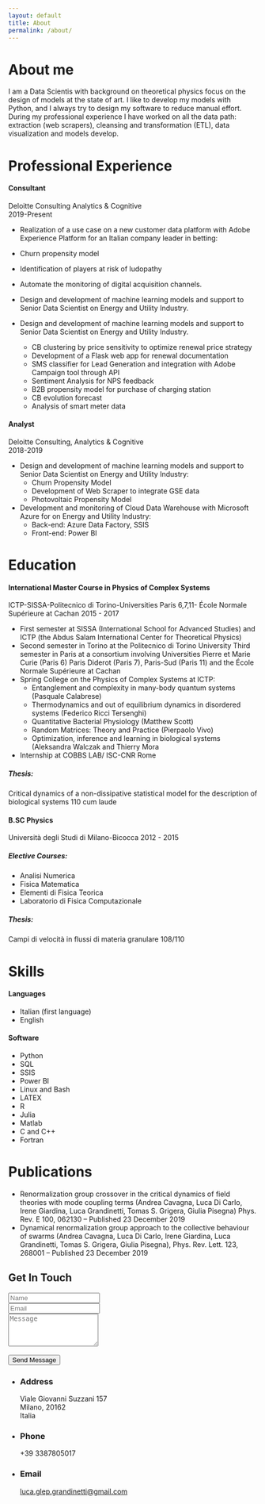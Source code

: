 ```yaml
---
layout: default
title: About
permalink: /about/
---
```


# About me

I am a Data Scientis with  background on theoretical physics focus on the design of models at the state of art. I like to develop my models with Python, and I always try to design my software to reduce manual effort. During my professional experience I have worked on all the data path: extraction (web scrapers), cleansing and transformation (ETL), data visualization and models develop.


# Professional Experience

#### Consultant
Deloitte Consulting  Analytics & Cognitive <br>
 2019-Present
 * Realization of a use case on a new customer data platform with Adobe Experience Platform for an Italian company leader in betting:
  * Churn propensity model
  * Identification of players at risk of ludopathy
  * Automate the monitoring of digital acquisition channels.

* Design and development of  machine learning models and support to Senior Data Scientist on Energy and Utility Industry.


* Design and development of  machine learning models and support to Senior Data Scientist on Energy and Utility Industry.
  * CB clustering by price sensitivity to optimize renewal price strategy
  * Development of a Flask web app for renewal documentation  
  * SMS classifier for Lead Generation and integration with Adobe Campaign tool through API
  * Sentiment Analysis for NPS feedback  
  * B2B propensity model for purchase of charging station
  * CB evolution forecast
  * Analysis of smart meter data

#### Analyst
Deloitte Consulting,  Analytics & Cognitive <br>
  2018-2019

* Design and development of  machine learning models and support to Senior Data Scientist on  Energy and Utility Industry:
  * Churn Propensity Model
  * Development of Web Scraper to integrate GSE data
  * Photovoltaic Propensity Model
* Development and monitoring of Cloud Data Warehouse with Microsoft Azure  for on  Energy and Utility Industry:
  * Back-end: Azure Data Factory, SSIS
  * Front-end: Power BI


# Education

#### International Master Course in Physics of Complex Systems
ICTP-SISSA-Politecnico di Torino-Universities Paris 6,7,11- École Normale Supérieure at Cachan
2015 - 2017

* First semester at SISSA (International School for Advanced Studies) and ICTP (the Abdus Salam International Center for Theoretical Physics)
* Second semester  in Torino at the Politecnico di Torino University
Third semester in Paris at a consortium involving Universities Pierre et Marie Curie (Paris 6) Paris Diderot (Paris 7), Paris-Sud (Paris 11) and the École Normale Supérieure at Cachan
* Spring College on the Physics of Complex Systems at ICTP:
  * Entanglement and complexity in many-body quantum systems (Pasquale Calabrese)
  * Thermodynamics and out of equilibrium dynamics in disordered systems (Federico Ricci Tersenghi)
  * Quantitative Bacterial Physiology (Matthew Scott)
  * Random Matrices: Theory and Practice (Pierpaolo Vivo)
  * Optimization, inference and learning in biological systems (Aleksandra Walczak and Thierry Mora
* Internship at COBBS LAB/ ISC-CNR Rome

##### Thesis:
Critical dynamics of a non-dissipative statistical model for the description of biological systems 110 cum laude

#### B.SC Physics
Università degli Studi di Milano-Bicocca 2012 - 2015

##### Elective Courses:
* Analisi Numerica
* Fisica Matematica
* Elementi di Fisica Teorica
* Laboratorio di Fisica Computazionale
##### Thesis:
Campi di velocità in flussi di materia granulare 108/110

# Skills
#### Languages
* Italian (first language)
* English

#### Software
* Python
* SQL
* SSIS
* Power BI
* Linux and Bash
* LATEX
* R
* Julia
* Matlab
* C and C++
* Fortran

# Publications

* Renormalization group crossover in the critical dynamics of field theories with mode coupling terms (Andrea Cavagna, Luca Di Carlo, Irene Giardina, Luca Grandinetti, Tomas S. Grigera, Giulia Pisegna) Phys. Rev. E 100, 062130 – Published 23 December 2019
* Dynamical renormalization group approach to the collective behaviour of swarms  (Andrea Cavagna, Luca Di Carlo, Irene Giardina, Luca Grandinetti, Tomas S. Grigera, Giulia Pisegna), Phys. Rev. Lett. 123, 268001 – Published 23 December 2019

<section id="three">
  <h2>Get In Touch</h2>
  <div class="row">
    <div class="col-8 col-12-small">
      <form method="post" action="mailto:luca.glep.grandinetti@gmail.com">
        <div class="row gtr-uniform gtr-50">
          <div class="col-6 col-12-xsmall"><input type="text" name="name" id="name" placeholder="Name" /></div>
          <div class="col-6 col-12-xsmall"><input type="email" name="email" id="email" placeholder="Email" /></div>
          <div class="col-12"><textarea name="message" id="message" placeholder="Message" rows="4"></textarea></div>
        </div>
        <br>
        <input type="submit" value="Send Message" />
      </form>
    </div>
    <div class="col-4 col-12-small">
      <ul class="labeled-icons">
        <li>
          <h3 class="icon solid fa-home"><span class="label">Address</span></h3>
        Viale Giovanni Suzzani 157<br />
          Milano, 20162<br />
          Italia
        </li>
        <li>
          <h3 class="icon solid fa-mobile-alt"><span class="label">Phone</span></h3>
          +39 3387805017
        </li>
        <li>
          <h3 class="icon solid fa-envelope"><span class="label">Email</span></h3>
          <a href="mailto:luca.glep.grandinetti@gmail.com">luca.glep.grandinetti@gmail.com</a>
        </li>
      </ul>
    </div>
  </div>
</section>
